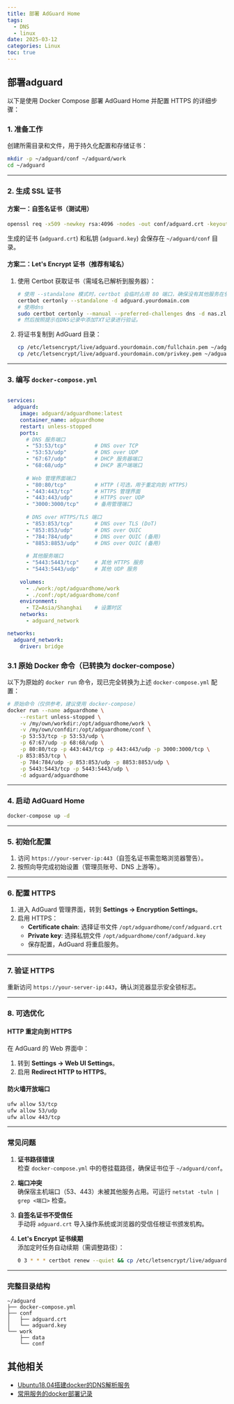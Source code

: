 ```yaml
---
title: 部署 AdGuard Home
tags:
  - DNS
  - linux
date: 2025-03-12
categories: Linux
toc: true
---
```

<!-- more -->

## 部署adguard

以下是使用 Docker Compose 部署 AdGuard Home 并配置 HTTPS 的详细步骤：

### **1. 准备工作**
创建所需目录和文件，用于持久化配置和存储证书：
```bash
mkdir -p ~/adguard/conf ~/adguard/work
cd ~/adguard
```

---

### **2. 生成 SSL 证书**
#### **方案一：自签名证书（测试用）**
```bash
openssl req -x509 -newkey rsa:4096 -nodes -out conf/adguard.crt -keyout conf/adguard.key -days 3650 -subj "/CN=adguard.home"
```
生成的证书 (`adguard.crt`) 和私钥 (`adguard.key`) 会保存在 `~/adguard/conf` 目录。

#### **方案二：Let's Encrypt 证书（推荐有域名）**
1. 使用 Certbot 获取证书（需域名已解析到服务器）：
   ```bash
   # 使用 --standalone 模式时，certbot 会临时占用 80 端口，确保没有其他服务在使用该端口
   certbot certonly --standalone -d adguard.yourdomain.com
   # 使用dns
   sudo certbot certonly --manual --preferred-challenges dns -d nas.zlingyun.asia
   # 然后按照提示在DNS记录中添加TXT记录进行验证。

   ```
2. 将证书复制到 AdGuard 目录：
   ```bash
   cp /etc/letsencrypt/live/adguard.yourdomain.com/fullchain.pem ~/adguard/conf/adguard.crt
   cp /etc/letsencrypt/live/adguard.yourdomain.com/privkey.pem ~/adguard/conf/adguard.key
   ```

---

### **3. 编写 `docker-compose.yml`**
```yaml

services:
  adguard:
    image: adguard/adguardhome:latest
    container_name: adguardhome
    restart: unless-stopped
    ports:
      # DNS 服务端口
      - "53:53/tcp"         # DNS over TCP
      - "53:53/udp"         # DNS over UDP
      - "67:67/udp"         # DHCP 服务器端口
      - "68:68/udp"         # DHCP 客户端端口
      
      # Web 管理界面端口
      - "80:80/tcp"         # HTTP (可选，用于重定向到 HTTPS)
      - "443:443/tcp"       # HTTPS 管理界面
      - "443:443/udp"       # HTTPS over UDP
      - "3000:3000/tcp"     # 备用管理端口
      
      # DNS over HTTPS/TLS 端口
      - "853:853/tcp"       # DNS over TLS (DoT)
      - "853:853/udp"       # DNS over QUIC
      - "784:784/udp"       # DNS over QUIC (备用)
      - "8853:8853/udp"     # DNS over QUIC (备用)
      
      # 其他服务端口
      - "5443:5443/tcp"     # 其他 HTTPS 服务
      - "5443:5443/udp"     # 其他 UDP 服务
      
    volumes:
      - ./work:/opt/adguardhome/work
      - ./conf:/opt/adguardhome/conf
    environment:
      - TZ=Asia/Shanghai    # 设置时区
    networks:
      - adguard_network

networks:
  adguard_network:
    driver: bridge
```

### **3.1 原始 Docker 命令（已转换为 docker-compose）**
 以下为原始的 `docker run` 命令，现已完全转换为上述 `docker-compose.yml` 配置：

 ```bash
 # 原始命令（仅供参考，建议使用 docker-compose）
 docker run --name adguardhome \
     --restart unless-stopped \
     -v /my/own/workdir:/opt/adguardhome/work \
     -v /my/own/confdir:/opt/adguardhome/conf \
     -p 53:53/tcp -p 53:53/udp \
     -p 67:67/udp -p 68:68/udp \
     -p 80:80/tcp -p 443:443/tcp -p 443:443/udp -p 3000:3000/tcp \
    -p 853:853/tcp \
     -p 784:784/udp -p 853:853/udp -p 8853:8853/udp \
     -p 5443:5443/tcp -p 5443:5443/udp \
     -d adguard/adguardhome
```

---

### **4. 启动 AdGuard Home**
```bash
docker-compose up -d
```

---

### **5. 初始化配置**
1. 访问 `https://your-server-ip:443`（自签名证书需忽略浏览器警告）。
2. 按照向导完成初始设置（管理员账号、DNS 上游等）。

---

### **6. 配置 HTTPS**
1. 进入 AdGuard 管理界面，转到 **Settings → Encryption Settings**。
2. 启用 HTTPS：
   - **Certificate chain**: 选择证书文件 `/opt/adguardhome/conf/adguard.crt`
   - **Private key**: 选择私钥文件 `/opt/adguardhome/conf/adguard.key`
   - 保存配置，AdGuard 将重启服务。

---

### **7. 验证 HTTPS**
重新访问 `https://your-server-ip:443`，确认浏览器显示安全锁标志。

---

### **8. 可选优化**
#### **HTTP 重定向到 HTTPS**
在 AdGuard 的 Web 界面中：
1. 转到 **Settings → Web UI Settings**。
2. 启用 **Redirect HTTP to HTTPS**。

#### **防火墙开放端口**
```bash
ufw allow 53/tcp
ufw allow 53/udp
ufw allow 443/tcp
```

---

### **常见问题**
1. **证书路径错误**  
   检查 `docker-compose.yml` 中的卷挂载路径，确保证书位于 `~/adguard/conf`。

2. **端口冲突**  
   确保宿主机端口（53、443）未被其他服务占用。可运行 `netstat -tuln | grep <端口>` 检查。

3. **自签名证书不受信任**  
   手动将 `adguard.crt` 导入操作系统或浏览器的受信任根证书颁发机构。

4. **Let's Encrypt 证书续期**  
   添加定时任务自动续期（需调整路径）：
   ```bash
   0 3 * * * certbot renew --quiet && cp /etc/letsencrypt/live/adguard.yourdomain.com/* ~/adguard/conf/ && docker restart adguard
   ```

---

### **完整目录结构**
```
~/adguard
├── docker-compose.yml
├── conf
│   ├── adguard.crt
│   └── adguard.key
└── work
    ├── data
    └── conf
```


## 其他相关
- [Ubuntu18.04搭建docker的DNS解析服务](https://qbmzc.github.io/2019/09/03/2019/09/031013/)
- [常用服务的docker部署记录](https://qbmzc.github.io/2021/10/09/2021/10/091725)